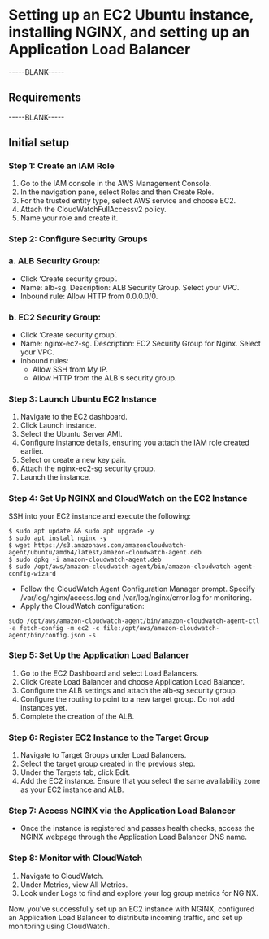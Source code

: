 # Setting up an EC2 Ubuntu instance, installing NGINX, and setting up an Application Load Balancer

-----BLANK-----

## Requirements

-----BLANK-----

## Initial setup

### Step 1: Create an IAM Role

1. Go to the IAM console in the AWS Management Console.
2. In the navigation pane, select Roles and then Create Role.
3. For the trusted entity type, select AWS service and choose EC2.
4. Attach the CloudWatchFullAccessv2 policy.
5. Name your role and create it.

### Step 2: Configure Security Groups

### a. ALB Security Group:

- Click ‘Create security group’.
- Name: alb-sg. Description: ALB Security Group. Select your VPC.
- Inbound rule: Allow HTTP from 0.0.0.0/0.

### b. EC2 Security Group:

- Click ‘Create security group’.
- Name: nginx-ec2-sg. Description: EC2 Security Group for Nginx. Select your VPC.
- Inbound rules:
	- Allow SSH from My IP.
	- Allow HTTP from the ALB's security group.

### Step 3: Launch Ubuntu EC2 Instance

1. Navigate to the EC2 dashboard.
2. Click Launch instance.
3. Select the Ubuntu Server AMI.
4. Configure instance details, ensuring you attach the IAM role created earlier.
5. Select or create a new key pair.
6. Attach the nginx-ec2-sg security group.
7. Launch the instance.

### Step 4: Set Up NGINX and CloudWatch on the EC2 Instance

SSH into your EC2 instance and execute the following:

```console
$ sudo apt update && sudo apt upgrade -y
$ sudo apt install nginx -y
$ wget https://s3.amazonaws.com/amazoncloudwatch-agent/ubuntu/amd64/latest/amazon-cloudwatch-agent.deb
$ sudo dpkg -i amazon-cloudwatch-agent.deb 
$ sudo /opt/aws/amazon-cloudwatch-agent/bin/amazon-cloudwatch-agent-config-wizard
```

- Follow the CloudWatch Agent Configuration Manager prompt. Specify /var/log/nginx/access.log and /var/log/nginx/error.log for monitoring.
- Apply the CloudWatch configuration:

```console
sudo /opt/aws/amazon-cloudwatch-agent/bin/amazon-cloudwatch-agent-ctl -a fetch-config -m ec2 -c file:/opt/aws/amazon-cloudwatch-agent/bin/config.json -s
```

### Step 5: Set Up the Application Load Balancer

1. Go to the EC2 Dashboard and select Load Balancers.
2. Click Create Load Balancer and choose Application Load Balancer.
3. Configure the ALB settings and attach the alb-sg security group.
4. Configure the routing to point to a new target group. Do not add instances yet.
5. Complete the creation of the ALB.

### Step 6: Register EC2 Instance to the Target Group
1. Navigate to Target Groups under Load Balancers.
2. Select the target group created in the previous step.
3. Under the Targets tab, click Edit.
4. Add the EC2 instance. Ensure that you select the same availability zone as your EC2 instance and ALB.

### Step 7: Access NGINX via the Application Load Balancer

- Once the instance is registered and passes health checks, access the NGINX webpage through the Application Load Balancer DNS name.

### Step 8: Monitor with CloudWatch

1. Navigate to CloudWatch.
2. Under Metrics, view All Metrics.
3. Look under Logs to find and explore your log group metrics for NGINX.

Now, you've successfully set up an EC2 instance with NGINX, configured an Application Load Balancer to distribute incoming traffic, and set up monitoring using CloudWatch.
